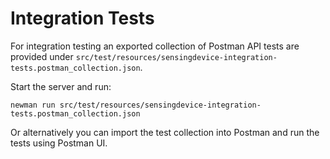 # Integration Tests

For integration testing an exported collection of Postman API tests are provided under ```src/test/resources/sensingdevice-integration-tests.postman_collection.json```. 

Start the server and run: 

```newman run src/test/resources/sensingdevice-integration-tests.postman_collection.json```

Or alternatively you can import the test collection into Postman and run the tests using Postman UI. 